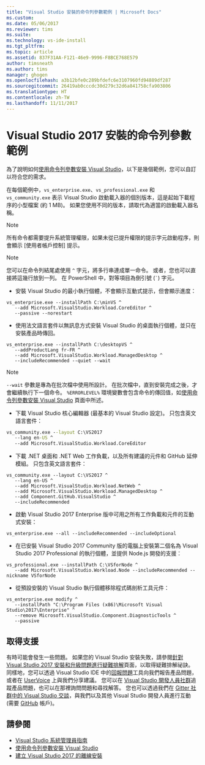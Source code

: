 ```yaml
---
title: "Visual Studio 安裝的命令列參數範例 | Microsoft Docs"
ms.custom: 
ms.date: 05/06/2017
ms.reviewer: tims
ms.suite: 
ms.technology: vs-ide-install
ms.tgt_pltfrm: 
ms.topic: article
ms.assetid: 837F31AA-F121-46e9-9996-F8BCE768E579
author: timsneath
ms.author: tims
manager: ghogen
ms.openlocfilehash: a3b12bfe0c289bfdefc6e3107960fd94889df287
ms.sourcegitcommit: 26419ab0cccdc30d279c32d6a841758cfa903806
ms.translationtype: HT
ms.contentlocale: zh-TW
ms.lasthandoff: 11/11/2017
---
```

# <a name="command-line-parameter-examples-for-visual-studio-2017-installation"></a>Visual Studio 2017 安裝的命令列參數範例
為了說明如何[使用命令列參數安裝 Visual Studio](use-command-line-parameters-to-install-visual-studio.md)，以下是幾個範例，您可以自訂以符合您的需求。

在每個範例中，`vs_enterprise.exe`、`vs_professional.exe` 和 `vs_community.exe` 表示 Visual Studio 啟動載入器的個別版本，這是起始下載程序的小型檔案 (約 1 MB)。 如果您使用不同的版本，請取代為適當的啟動載入器名稱。

> [!NOTE]
> 所有命令都需要提升系統管理權限，如果未從已提升權限的提示字元啟動程序，則會顯示 [使用者帳戶控制] 提示。

> [!NOTE]
>  您可以在命令列結尾處使用 `^` 字元，將多行串連成單一命令。 或者，您也可以直接將這幾行放到一列。 在 PowerShell 中，對等項目為倒引號 (`` ` ``) 字元。

* 安裝 Visual Studio 的最小執行個體，不會顯示互動式提示，但會顯示進度：
```
vs_enterprise.exe --installPath C:\minVS ^
   --add Microsoft.VisualStudio.Workload.CoreEditor ^
   --passive --norestart
```

* 使用法文語言套件以無訊息方式安裝 Visual Studio 的桌面執行個體，並只在安裝產品時傳回。
```
vs_enterprise.exe --installPath C:\desktopVS ^
   --addProductLang fr-FR ^
   --add Microsoft.VisualStudio.Workload.ManagedDesktop ^
   --includeRecommended --quiet --wait
```

> [!NOTE]
>  `--wait` 參數是專為在批次檔中使用所設計。 在批次檔中，直到安裝完成之後，才會繼續執行下一個命令。 `%ERRORLEVEL%` 環境變數會包含命令的傳回值，如[使用命令列參數安裝 Visual Studio](use-command-line-parameters-to-install-visual-studio.md) 頁面中所述。

* 下載 Visual Studio 核心編輯器 (最基本的 Visual Studio 設定)。 只包含英文語言套件：

```cmd
vs_community.exe --layout C:\VS2017
   --lang en-US ^
   --add Microsoft.VisualStudio.Workload.CoreEditor
```

* 下載 .NET 桌面和 .NET Web 工作負載，以及所有建議的元件和 GitHub 延伸模組。 只包含英文語言套件：
```
vs_community.exe --layout C:\VS2017 ^
   --lang en-US ^
   --add Microsoft.VisualStudio.Workload.NetWeb ^
   --add Microsoft.VisualStudio.Workload.ManagedDesktop ^
   --add Component.GitHub.VisualStudio ^
   --includeRecommended
```

* 啟動 Visual Studio 2017 Enterprise 版中可用之所有工作負載和元件的互動式安裝：
```
vs_enterprise.exe --all --includeRecommended --includeOptional
```

* 在已安裝 Visual Studio 2017 Community 版的電腦上安裝第二個名為 Visual Studio 2017 Professional 的執行個體，並提供 Node.js 開發的支援：
```
vs_professional.exe --installPath C:\VSforNode ^
   --add Microsoft.VisualStudio.Workload.Node --includeRecommended --nickname VSforNode
```

* 從預設安裝的 Visual Studio 執行個體移除程式碼剖析工具元件：
```
vs_enterprise.exe modify ^
   --installPath "C:\Program Files (x86)\Microsoft Visual Studio\2017\Enterprise" ^
   --remove Microsoft.VisualStudio.Component.DiagnosticTools ^
   --passive
```

## <a name="get-support"></a>取得支援
有時可能會發生一些問題。 如果您的 Visual Studio 安裝失敗，請參閱[針對 Visual Studio 2017 安裝和升級問題進行疑難排解](troubleshooting-installation-issues.md)頁面，以取得疑難排解祕訣。 同樣地，您可以透過 Visual Studio IDE 中的[回報問題](../ide/how-to-report-a-problem-with-visual-studio-2017.md)工具向我們報告產品問題，或者在 [UserVoice](https://visualstudio.uservoice.com/forums/121579) 上與我們分享建議。 您可以在 [Visual Studio 開發人員社群](https://developercommunity.visualstudio.com/)追蹤產品問題，也可以在那裡詢問問題和尋找解答。 您也可以透過我們在 [Gitter 社群中的 Visual Studio 交談](https://gitter.im/Microsoft/VisualStudio)，與我們以及其他 Visual Studio 開發人員進行互動 (需要 [GitHub](https://github.com/) 帳戶)。

## <a name="see-also"></a>請參閱

 * [Visual Studio 系統管理員指南](visual-studio-administrator-guide.md)
 * [使用命令列參數安裝 Visual Studio](use-command-line-parameters-to-install-visual-studio.md)
 * [建立 Visual Studio 2017 的離線安裝](create-an-offline-installation-of-visual-studio.md)
